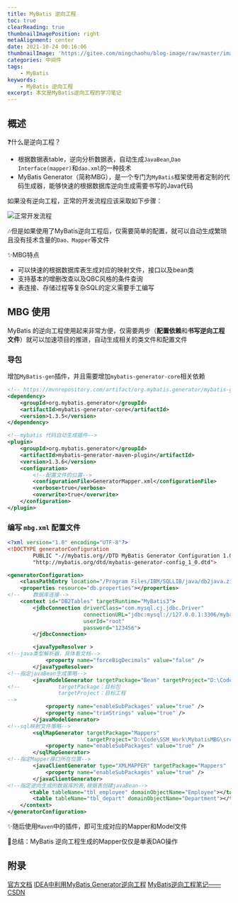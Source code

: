 ```yaml
---
title: MyBatis 逆向工程
toc: true
clearReading: true
thumbnailImagePosition: right
metaAlignment: center
date: 2021-10-24 00:16:06
thumbnailImage: 'https://gitee.com/mingchaohu/blog-image/raw/master/image/mybatis.jpg'
categories: 中间件
tags: 
    - MyBatis
keywords:
    - MyBatis 逆向工程
excerpt: 本文是MyBatis逆向工程的学习笔记
---
```

<!-- toc -->
## 概述

:question:什么是逆向工程？

- 根据数据表table，逆向分析数据表，自动生成`JavaBean`,`Dao Interface(mapper)`和`dao.xml`的一种技术
- MyBatis Generator（简称MBG），是一个专门为`MyBatis`框架使用者定制的代码生成器，能够快速的根据数据库逆向生成需要书写的Java代码

如果没有逆向工程，正常的开发流程应该采取如下步骤：

![正常开发流程](https://gitee.com/mingchaohu/blog-image/raw/master/image/20211024002032.png)

:notes:但是如果使用了MyBatis逆向工程后，仅需要简单的配置，就可以自动生成繁琐且没有技术含量的`Dao、Mapper`等文件

:sparkles:MBG特点

- 可以快速的根据数据库表生成对应的映射文件，接口以及bean类
- 支持基本的增删改查以及QBC风格的条件查询
- 表连接、存储过程等复杂SQL的定义需要手工编写

## MBG 使用

MyBatis 的逆向工程使用起来非常方便，仅需要两步（**配置依赖**和**书写逆向工程文件**）就可以加速项目的推进，自动生成相关的类文件和配置文件

### 导包

增加`MyBatis-gen`插件，并且需要增加`mybatis-generator-core`相关依赖

```xml
<!-- https://mvnrepository.com/artifact/org.mybatis.generator/mybatis-generator-core -->
<dependency>
    <groupId>org.mybatis.generator</groupId>
    <artifactId>mybatis-generator-core</artifactId>
    <version>1.3.5</version>
</dependency>
```

```xml
<!--mybatis 代码自动生成插件-->
<plugin>
    <groupId>org.mybatis.generator</groupId>
    <artifactId>mybatis-generator-maven-plugin</artifactId>
    <version>1.3.6</version>
    <configuration>
        <!--配置文件的位置-->
        <configurationFile>GeneratorMapper.xml</configurationFile>
        <verbose>true</verbose>
        <overwrite>true</overwrite>
    </configuration>
</plugin>
```

### 编写 `mbg.xml` 配置文件

```xml
<?xml version="1.0" encoding="UTF-8"?>
<!DOCTYPE generatorConfiguration
        PUBLIC "-//mybatis.org//DTD MyBatis Generator Configuration 1.0//EN"
        "http://mybatis.org/dtd/mybatis-generator-config_1_0.dtd">

<generatorConfiguration>
    <classPathEntry location="/Program Files/IBM/SQLLIB/java/db2java.zip" />
    <properties resource="db.properties"></properties>
<!--    数据库连接-->
    <context id="DB2Tables" targetRuntime="MyBatis3">
        <jdbcConnection driverClass="com.mysql.cj.jdbc.Driver"
                        connectionURL="jdbc:mysql://127.0.0.1:3306/mybatis?useUnicode=true&amp;characterEncoding=utf-8&amp;useSSL=true&amp;serverTimezone=UTC"
                        userId="root"
                        password="123456">
        </jdbcConnection>

        <javaTypeResolver >
<!--java类型解析器，具体看文档-->
            <property name="forceBigDecimals" value="false" />
        </javaTypeResolver>
<!--指定javaBean生成策略-->
        <javaModelGenerator targetPackage="Bean" targetProject="D:\Code\SSM_Work\MybatisMBG\src\main\webapp\Java">
<!--            targetPackage：目标包
                targetProject：目标工程
-->
            <property name="enableSubPackages" value="true" />
            <property name="trimStrings" value="true" />
        </javaModelGenerator>
<!--sql映射文件策略-->
        <sqlMapGenerator targetPackage="Mappers"
                         targetProject="D:\Code\SSM_Work\MybatisMBG\src\main\webapp\Resouorces">
            <property name="enableSubPackages" value="true" />
        </sqlMapGenerator>
<!--指定Mapper接口所在位置-->
        <javaClientGenerator type="XMLMAPPER" targetPackage="Mappers"  targetProject="D:\Code\SSM_Work\MybatisMBG\src\main\webapp\Java">
            <property name="enableSubPackages" value="true" />
        </javaClientGenerator>
<!--指定逆向生成的数据库的表,根据表创建javaBean-->
       <table tableName="tbl_employee" domainObjectName="Employee"></table>
        <table tableName="tbl_depart" domainObjectName="Department"></table>
    </context>
</generatorConfiguration>
```

:sparkles:随后使用`Maven`中的插件，即可生成对应的Mapper和Model文件

:notebook:总结：MyBatis 逆向工程生成的Mapper仅仅是单表DAO操作

## 附录

[官方文档](http://www.mybatis.org/generator)
[IDEA中利用MyBatis Generator逆向工程](https://www.yisu.com/zixun/207459.html)
[MyBatis逆向工程笔记——CSDN](https://blog.csdn.net/eson_15/article/details/51694684)
